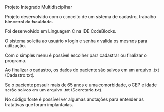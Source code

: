 Projeto Integrado Multidisciplinar

Projeto desenvolvido com o conceito de um sistema de cadastro, trabalho bimestral da faculdade.

Foi desenvolvido em Linguagem C na IDE CodeBlocks.

O sistema solicita ao usuário o login e senha e valida os mesmos para utilização.

Com o simples menu é possível escolher para cadastrar ou finalizar o programa.

Ao finalizar o cadastro, os dados do paciente são salvos em um arquivo .txt (Cadastro.txt).

Se o paciente possuir mais de 65 anos e uma comorbidade, o CEP e idade serão salvos em um arquivo .txt (Secretaria.txt).

No código fonte é possível ver algumas anotações para entender as tratativas que foram implantadas.




